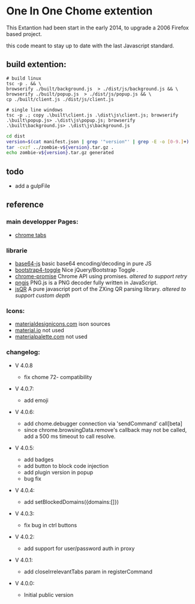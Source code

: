 # One In One Chome extention

This Extantion had been start in the early 2014, to upgrade a 2006 Firefox based project.

this code meant to stay up to date with the last Javascript standard.

## build extention:

```
# build linux
tsc -p . && \
browserify ./built/background.js  > ./dist/js/background.js && \
browserify ./built/popup.js  > ./dist/js/popup.js && \
cp ./built/client.js ./dist/js/client.js

# single line windows
tsc -p .; copy .\built\client.js .\dist\js\client.js; browserify .\built\popup.js> .\dist\js\popup.js; browserify .\built\background.js> .\dist\js\background.js
```

```bash
cd dist
version=$(cat manifest.json | grep '"version"' | grep -E -o [0-9.]+)
tar -cvzf ../zombie-v${version}.tar.gz .
echo zombie-v${version}.tar.gz generated
```

## todo
- add a gulpFile

## reference

### main developper Pages:
 - [chrome tabs](https://developer.chrome.com/extensions/tabs)

### librarie
- [base64-js](https://github.com/beatgammit/base64-js) basic base64 encoding/decoding in pure JS
- [bootstrap4-toggle](https://gitbrent.github.io/bootstrap4-toggle/) Nice jQuery/Bootstrap Toggle .
- [chrome-promise](https://github.com/tfoxy/chrome-promise) Chrome API using promises. *altered to support retry*
- [pngjs](https://github.com/arian/pngjs) PNG.js is a PNG decoder fully written in JavaScript.
- [jsQR](https://github.com/cozmo/jsQR) A pure javascript port of the ZXing QR parsing library. *altered to support custom depth*

### Icons:
- [materialdesignicons.com](https://materialdesignicons.com/) ison sources
- [material.io](https://material.io/tools/icons/) not used
- [materialpalette.com](https://www.materialpalette.com/icons) not used


### changelog:
* V 4.0.8
    - fix chome 72- compatibility

* V 4.0.7:
    - add emoji

* V 4.0.6:
    - add chome.debugger connection via 'sendCommand' call[beta]
    - since chrome.browsingData.remove's callback may not be called, add a 500 ms timeout to call resolve.

* V 4.0.5:
    - add badges
    - add button to block code injection
    - add plugin version in popup
    - bug fix

* V 4.0.4:
    - add setBlockedDomains({domains:[]})

* V 4.0.3:
    - fix bug in ctrl buttons

* V 4.0.2:
    - add support for user/password auth in proxy

* V 4.0.1:
    - add closeIrrelevantTabs param in registerCommand

* V 4.0.0:
    - Initial public version